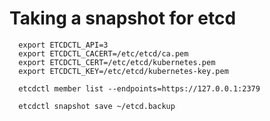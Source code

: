 # Taking a snapshot for etcd

      export ETCDCTL_API=3
      export ETCDCTL_CACERT=/etc/etcd/ca.pem
      export ETCDCTL_CERT=/etc/etcd/kubernetes.pem
      export ETCDCTL_KEY=/etc/etcd/kubernetes-key.pem
      
      etcdctl member list --endpoints=https://127.0.0.1:2379 
      
      etcdctl snapshot save ~/etcd.backup
